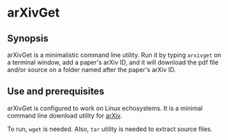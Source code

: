 # arXivGet 

## Synopsis
arXivGet is a minimalistic command line utility. Run it by typing `arxivget` on
a terminal window, add a paper's arXiv ID, and it will download the pdf file
and/or source on a folder named after the paper's arXiv ID.

## Use and prerequisites
arXivGet is configured to work on Linux echosystems. It is a minimal command
line download utility for [arXiv](https://arxiv.org). 

To run, `wget` is needed. Also, `tar` utility is needed to extract source
files. 
